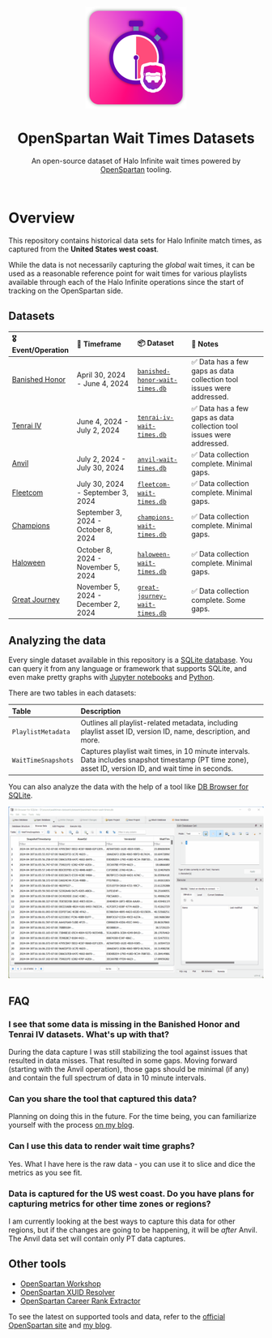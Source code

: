 <div align="center">
	<br>
	<br>
	<div>
		<picture>
			<img alt="OpenSpartan Wait Times Dataset Logo" width="200px" src="media/logo.png">
		</picture>
		<br>
	</div>
	<h1>OpenSpartan Wait Times Datasets</h1>
	<p>
		An open-source dataset of Halo Infinite wait times powered by <a href="https://openspartan.com">OpenSpartan</a> tooling.
	</p>
	<br>
</div>


# Overview

This repository contains historical data sets for Halo Infinite match times, as captured from the **United States west coast**.

While the data is not necessarily capturing the _global_ wait times, it can be used as a reasonable reference point for wait times for various playlists available through each of the Halo Infinite operations since the start of tracking on the OpenSpartan side.

## Datasets

| 🎖️ Event/Operation | 📆 Timeframe                     | 📦 Dataset                  | 📝 Notes                                                               |
|:------------------------------------------------------------------------------------|:------------------------------------|:------------------------------------------------------------------------|:----------------------------------------------------------------------|
| [Banished Honor](https://www.halowaypoint.com/news/banished-honor-operation-launch) | April 30, 2024 - June 4, 2024       | [`banished-honor-wait-times.db`](datasets/banished-honor-wait-times.db) | ✅ Data has a few gaps as data collection tool issues were addressed. |
| [Tenrai IV](https://www.halowaypoint.com/news/tenrai-iv-operation-launch)           | June 4, 2024 - July 2, 2024         | [`tenrai-iv-wait-times.db`](datasets/tenrai-iv-wait-times.db)           | ✅ Data has a few gaps as data collection tool issues were addressed. |
| [Anvil](https://www.halowaypoint.com/news/anvil-operation-launch)                   | July 2, 2024 - July 30, 2024        | [`anvil-wait-times.db`](datasets/anvil-wait-times.db)                   | ✅ Data collection complete. Minimal gaps.                            |
| [Fleetcom](https://www.halowaypoint.com/news/fleetcom-operation-launch)             | July 30, 2024 - September 3, 2024   | [`fleetcom-wait-times.db`](datasets/fleetcom-wait-times.db) 			  | ✅ Data collection complete. Minimal gaps.							  |
| [Champions](https://www.youtube.com/watch?v=AOjtUrRlxBQ)                            | September 3, 2024 - October 8, 2024 | [`champions-wait-times.db`](datasets/champions-wait-times.db)			  | ✅ Data collection complete. Minimal gaps.  	                          |
| [Haloween](https://www.halowaypoint.com/news/haloween-horrors)                      | October 8, 2024 - November 5, 2024  | [`haloween-wait-times.db`](datasets/haloween-wait-times.db)             | ✅ Data collection complete. Minimal gaps.             	              |
| [Great Journey](https://www.halowaypoint.com/news/great-journey-operation-launch)   | November 5, 2024 - December 2, 2024 | [`great-journey-wait-times.db`](datasets/great-journey-wait-times.db)   | ✅ Data collection complete. Some gaps.                               |

## Analyzing the data

Every single dataset available in this repository is a [SQLite database](https://www.sqlite.org/). You can query it from any language or framework that supports SQLite, and even make pretty graphs with [Jupyter notebooks](https://jupyter.org/) and [Python](https://www.python.org/).

There are two tables in each datasets:

| Table | Description |
|:------|:------------|
| `PlaylistMetadata`  | Outlines all playlist-related metadata, including playlist asset ID, version ID, name, description, and more. |
| `WaitTimeSnapshots` | Captures playlist wait times, in 10 minute intervals. Data includes snapshot timestamp (PT time zone), asset ID, version ID, and wait time in seconds. |

You can also analyze the data with the help of a tool like [DB Browser for SQLite](https://sqlitebrowser.org/).

![DB Browser for SQLite used to parse the OpenSpartan Wait Times Datasets](media/db-browser-sqlite.gif)

## FAQ

### I see that some data is missing in the Banished Honor and Tenrai IV datasets. What's up with that?

During the data capture I was still stabilizing the tool against issues that resulted in data misses. That resulted in some gaps. Moving forward (starting with the Anvil operation), those gaps should be minimal (if any) and contain the full spectrum of data in 10 minute intervals.

### Can you share the tool that captured this data?

Planning on doing this in the future. For the time being, you can familiarize yourself with the process [on my blog](https://den.dev/blog/halo-infinite-playlist-wait-time-api/).

### Can I use this data to render wait time graphs?

Yes. What I have here is the raw data - you can use it to slice and dice the metrics as you see fit.

### Data is captured for the US west coast. Do you have plans for capturing metrics for other time zones or regions?

I am currently looking at the best ways to capture this data for other regions, but if the changes are going to be happening, it will be _after_ Anvil. The Anvil data set will contain only PT data captures.

## Other tools

- [OpenSpartan Workshop](https://openspartan.com/docs/workshop/guides/get-started/)
- [OpenSpartan XUID Resolver](https://github.com/OpenSpartan/xuid-resolver)
- [OpenSpartan Career Rank Extractor](https://github.com/OpenSpartan/career)

To see the latest on supported tools and data, refer to the [official OpenSpartan site](https://openspartan.com) and [my blog](https://den.dev/tags/halo-api/).
